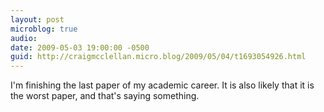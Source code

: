 ```yaml
---
layout: post
microblog: true
audio: 
date: 2009-05-03 19:00:00 -0500
guid: http://craigmcclellan.micro.blog/2009/05/04/t1693054926.html
---
```

I'm finishing the last paper of my academic career.  It is also likely that it is the worst paper, and that's saying something.
